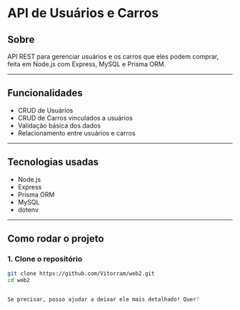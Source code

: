 # API de Usuários e Carros

## Sobre

API REST para gerenciar usuários e os carros que eles podem comprar, feita em Node.js com Express, MySQL e Prisma ORM.

---

## Funcionalidades

- CRUD de Usuários
- CRUD de Carros vinculados a usuários
- Validação básica dos dados
- Relacionamento entre usuários e carros

---

## Tecnologias usadas

- Node.js
- Express
- Prisma ORM
- MySQL
- dotenv

---

## Como rodar o projeto

### 1. Clone o repositório

```bash
git clone https://github.com/Vitorram/web2.git
cd web2


Se precisar, posso ajudar a deixar ele mais detalhado! Quer?


